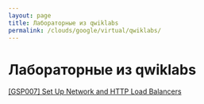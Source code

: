 ```yaml
---
layout: page
title: Лабораторные из qwiklabs
permalink: /clouds/google/virtual/qwiklabs/
---
```


# Лабораторные из qwiklabs

[[GSP007] Set Up Network and HTTP Load Balancers](/clouds/google/virtual/qwiklabs/set-up-network-and-http-load-balancers/)